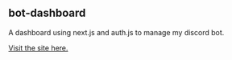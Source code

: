 ## bot-dashboard

A dashboard using next.js and auth.js to manage my discord bot.

[Visit the site here.](https://dashboard.ag6.dev)
